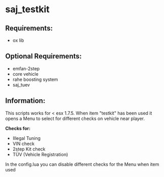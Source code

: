 # saj_testkit

## Requirements:
 - ox lib

## Optional Requirements:
 - emfan-2step
 - core vehicle
 - rahe boosting system
 - saj_tuev

## Information:
This scripts works for < esx 1.7.5. When item "testkit" has been used it opens a Menu to select for different checks on vehicle near player.

__Checks for:__
- Illegal Tuning
- VIN check
- 2step Kit check
- TÜV (Vehicle Registration)

In the config.lua you can disable different checks for the Menu when item used
